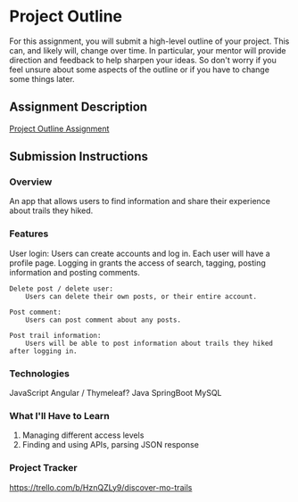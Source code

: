 # Project Outline
For this assignment, you will submit a high-level outline of your project. This can, and likely will, change over time. In particular, your mentor will provide direction and feedback to help sharpen your ideas. So don't worry if you feel unsure about some aspects of the outline or if you have to change some things later.

## Assignment Description
[Project Outline Assignment](https://education.launchcode.org/liftoff/modules/assignments/project-outline)

## Submission Instructions

### Overview
An app that allows users to find information and share their experience about trails they hiked.
### Features
User login: 
		Users can create accounts and log in.
		Each user will have a profile page.
		Logging in grants the access of search, tagging, posting information and posting comments.
		
	Delete post / delete user:
		Users can delete their own posts, or their entire account.
	
	Post comment:
		Users can post comment about any posts.
	
	Post trail information:
		Users will be able to post information about trails they hiked after logging in.
    
### Technologies
  JavaScript
	Angular / Thymeleaf?
	Java
	SpringBoot
	MySQL
  
### What I'll Have to Learn
  1. Managing different access levels
  2. Finding and using APIs, parsing JSON response

### Project Tracker
  https://trello.com/b/HznQZLy9/discover-mo-trails

